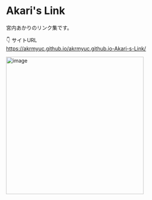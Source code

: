 # Akari's Link

宮内あかりのリンク集です。

👇 サイトURL<br>
https://akrmyuc.github.io/akrmyuc.github.io-Akari-s-Link/

<img width="376" alt="image" src="https://user-images.githubusercontent.com/87920616/203500814-3dec5c2a-2b7b-4465-8aa8-61ad2af62a7e.png">
